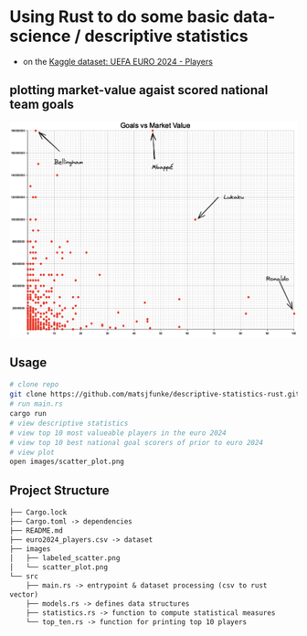 # Using Rust to do some basic data-science / descriptive statistics 
- on the [Kaggle dataset: UEFA EURO 2024 - Players](https://www.kaggle.com/datasets/damirdizdarevic/uefa-euro-2024-players)
  
## plotting market-value agaist scored national team goals
![plot](images/labeled_scatter.png)

## Usage
```bash
# clone repo
git clone https://github.com/matsjfunke/descriptive-statistics-rust.git
# run main.rs
cargo run
# view descriptive statistics
# view top 10 most valueable players in the euro 2024
# view top 10 best national goal scorers of prior to euro 2024
# view plot
open images/scatter_plot.png
```

## Project Structure
```
├── Cargo.lock
├── Cargo.toml -> dependencies
├── README.md
├── euro2024_players.csv -> dataset
├── images
│   ├── labeled_scatter.png
│   └── scatter_plot.png
└── src
    ├── main.rs -> entrypoint & dataset processing (csv to rust vector)
    ├── models.rs -> defines data structures
    ├── statistics.rs -> function to compute statistical measures
    └── top_ten.rs -> function for printing top 10 players
```
